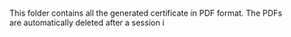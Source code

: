 This folder contains all the generated certificate in PDF format. The PDFs are automatically deleted after a session i